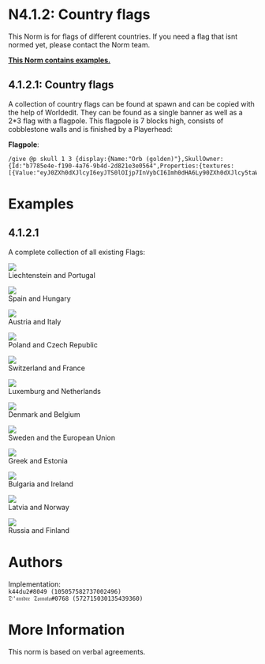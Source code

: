 # N4.1.2:  Country flags

This Norm is for flags of different countries. If you need a flag that isnt normed yet, please contact the Norm team.

**[This Norm contains examples.](#examples)**

## 4.1.2.1:  Country flags

A collection of country flags can be found at spawn and can be copied with the help of Worldedit. They can be found as a single banner as well as a 2*3 flag with a flagpole. This flagpole is 7 blocks high, consists of cobblestone walls and is finished by a Playerhead:

**Flagpole**:
```
/give @p skull 1 3 {display:{Name:"Orb (golden)"},SkullOwner:{Id:"b7785e4e-f190-4a76-9b4d-2d821e3e0564",Properties:{textures:[{Value:"eyJ0ZXh0dXJlcyI6eyJTS0lOIjp7InVybCI6Imh0dHA6Ly90ZXh0dXJlcy5taW5lY3JhZnQubmV0L3RleHR1cmUvNDUyZGNhNjhjOGY4YWY1MzNmYjczN2ZhZWVhY2JlNzE3Yjk2ODc2N2ZjMTg4MjRkYzJkMzdhYzc4OWZjNzcifX19"}]}}}
```

# Examples

## 4.1.2.1
A complete collection of all existing Flags:

![](https://i.imgur.com/7054378.png)  
Liechtenstein and Portugal

![](https://i.imgur.com/aZbCpW7.png)  
Spain and Hungary

![](https://i.imgur.com/VOT4osQ.png)  
Austria and Italy

![](https://i.imgur.com/vqL9SiN.png)  
Poland and Czech Republic

![](https://i.imgur.com/VFJ4GsI.png)  
Switzerland and France

![](https://i.imgur.com/sg7j9mz.png)  
Luxemburg and Netherlands

![](https://i.imgur.com/tTat5VT.png)  
Denmark and Belgium

![](https://i.imgur.com/Zu9ipmL.png)  
Sweden and the European Union

![](https://i.imgur.com/LwqvD9l.png)  
Greek and Estonia

![](https://i.imgur.com/I8KRfM2.png)  
Bulgaria and Ireland

![](https://i.imgur.com/JHzAl7A.png)  
Latvia and Norway

![](https://i.imgur.com/jD6P2Nh.png)  
Russia and Finland

# Authors

Implementation:  
`k44du2#8049 (105057582737002496)`  
`𝔇'𝔞𝔪𝔡𝔯𝔢 𝔗𝔬𝔪𝔞𝔱𝔬#0768 (572715030135439360)`

# More Information

This norm is based on verbal agreements.